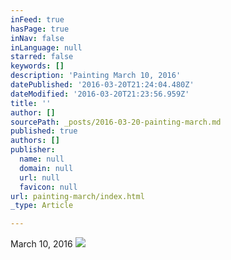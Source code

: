 ```yaml
---
inFeed: true
hasPage: true
inNav: false
inLanguage: null
starred: false
keywords: []
description: 'Painting March 10, 2016'
datePublished: '2016-03-20T21:24:04.480Z'
dateModified: '2016-03-20T21:23:56.959Z'
title: ''
author: []
sourcePath: _posts/2016-03-20-painting-march.md
published: true
authors: []
publisher:
  name: null
  domain: null
  url: null
  favicon: null
url: painting-march/index.html
_type: Article

---
```

March 10, 2016
![](https://the-grid-user-content.s3-us-west-2.amazonaws.com/0d67fc46-5bed-405a-906f-2b58f891bdc8.jpg)